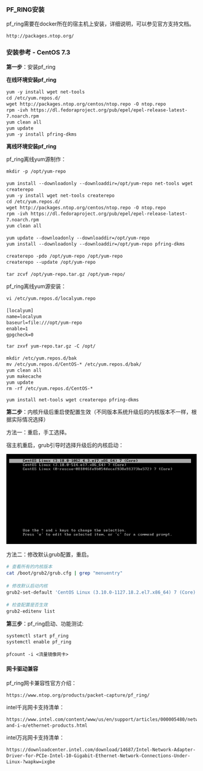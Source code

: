 ### PF_RING安装

pf_ring需要在docker所在的宿主机上安装，详细说明，可以参见官方支持文档。

```
http://packages.ntop.org/
```

### 安装参考 - CentOS 7.3

**第一步**：安装pf_ring

**在线环境安装pf_ring**

```
yum -y install wget net-tools
cd /etc/yum.repos.d/
wget http://packages.ntop.org/centos/ntop.repo -O ntop.repo
rpm -ivh https://dl.fedoraproject.org/pub/epel/epel-release-latest-7.noarch.rpm
yum clean all
yum update
yum -y install pfring-dkms
```

**离线环境安装pf_ring**

pf_ring离线yum源制作：

```
mkdir -p /opt/yum-repo

yum install --downloadonly --downloaddir=/opt/yum-repo net-tools wget createrepo 
yum -y install wget net-tools createrepo
cd /etc/yum.repos.d/
wget http://packages.ntop.org/centos/ntop.repo -O ntop.repo
rpm -ivh https://dl.fedoraproject.org/pub/epel/epel-release-latest-7.noarch.rpm
yum clean all

yum update --downloadonly --downloaddir=/opt/yum-repo
yum install --downloadonly --downloaddir=/opt/yum-repo pfring-dkms

createrepo -pdo /opt/yum-repo /opt/yum-repo 
createrepo --update /opt/yum-repo

tar zcvf /opt/yum-repo.tar.gz /opt/yum-repo/
```

pf_ring离线yum源安装：

```
vi /etc/yum.repos.d/localyum.repo

[localyum]
name=localyum
baseurl=file:///opt/yum-repo
enable=1
gpgcheck=0
```

```
tar zxvf yum-repo.tar.gz -C /opt/

mkdir /etc/yum.repos.d/bak
mv /etc/yum.repos.d/CentOS-* /etc/yum.repos.d/bak/
yum clean all
yum makecache
yum update
rm -rf /etc/yum.repos.d/CentOS-*
```

```
yum install net-tools wget createrepo pfring-dkms
```

**第二步**：内核升级后重启使配置生效（不同版本系统升级后的内核版本不一样，根据实际情况选择）

方法一：重启，手工选择。

宿主机重启，grub引导时选择升级后的内核启动：

![Kernel_Upgrade_Reboot](images/Kernel_Upgrade_Reboot.png)

方法二：修改默认grub配置，重启。

```bash
# 查看所有的内核版本
cat /boot/grub2/grub.cfg | grep "menuentry"

# 修改默认启动内核
grub2-set-default 'CentOS Linux (3.10.0-1127.18.2.el7.x86_64) 7 (Core)'

# 检查配置是否生效
grub2-editenv list
```

**第三步**：pf_ring启动、功能测试:

```
systemctl start pf_ring
systemctl enable pf_ring

pfcount -i <流量镜像网卡>
```

#### 网卡驱动兼容

pf_ring网卡兼容性官方介绍：

```
https://www.ntop.org/products/packet-capture/pf_ring/
```

intel千兆网卡支持清单：

```
https://www.intel.com/content/www/us/en/support/articles/000005480/network-and-i-o/ethernet-products.html
```

intel万兆网卡支持清单：

```
https://downloadcenter.intel.com/download/14687/Intel-Network-Adapter-Driver-for-PCIe-Intel-10-Gigabit-Ethernet-Network-Connections-Under-Linux-?wapkw=ixgbe
```





